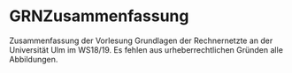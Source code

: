 # GRNZusammenfassung
Zusammenfassung der Vorlesung Grundlagen der Rechnernetzte an der Universität Ulm im WS18/19.
Es fehlen aus urheberrechtlichen Gründen alle Abbildungen.
